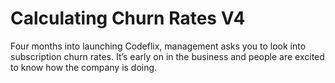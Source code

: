 # Calculating Churn Rates V4
 Four months into launching Codeflix, management asks you to look into subscription churn rates. It’s early on in the business and people are excited to know how the company is doing.
